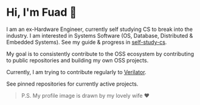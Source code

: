 # Hi, I'm Fuad 👋

I am an ex-Hardware Engineer, currently self studying CS to break into the industry. I am interested in Systems Software (OS, Database, Distributed & Embedded Systems). See my guide & progress in [self-study-cs](https://github.com/fuad1502/self-study-cs).

My goal is to consistently contribute to the OSS ecosystem by contributing to public repositories and building my own OSS projects. 

Currently, I am trying to contribute regularly to [Verilator](https://github.com/verilator/verilator).

See pinned repositories for currently active projects.

> P.S. My profile image is drawn by my lovely wife ❤️
